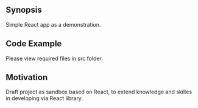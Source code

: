 ## Synopsis

Simple React app as a demonstration.

## Code Example

Please view required files in src folder.

## Motivation

Draft project as sandbox based on React, to extend knowledge and skilles in developing via React library.
